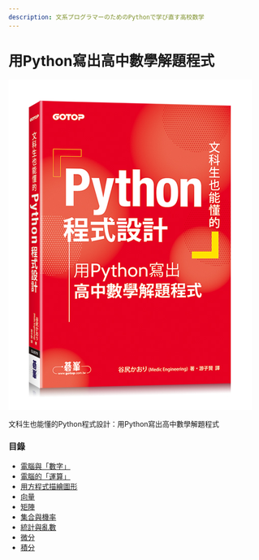 ```yaml
---
description: 文系プログラマーのためのPythonで学び直す高校数学
---
```


# 用Python寫出高中數學解題程式

![](<../.gitbook/assets/圖片 (2) (1).png>)

文科生也能懂的Python程式設計：用Python寫出高中數學解題程式

### 目錄

* [電腦與「數字」 ](../basic/computer-v.s.-math/number.md)
* [電腦的「運算」](../basic/computer-v.s.-math/operator.md)
* [用方程式描繪圖形](../senior/yong-fang-cheng-shi-miao-hui-tu-xing.md)
* [向量](../senior/xiang-liang.md)
* [矩陣](../senior/ju-zhen.md)
* [集合與機率](../senior/ji-he-yu-ji-shuai.md)
* [統計與亂數](../senior/tong-ji-yu-luan-shu.md)
* [微分](../senior/wei-fen.md)
* [積分](../senior/ji-fen.md)

